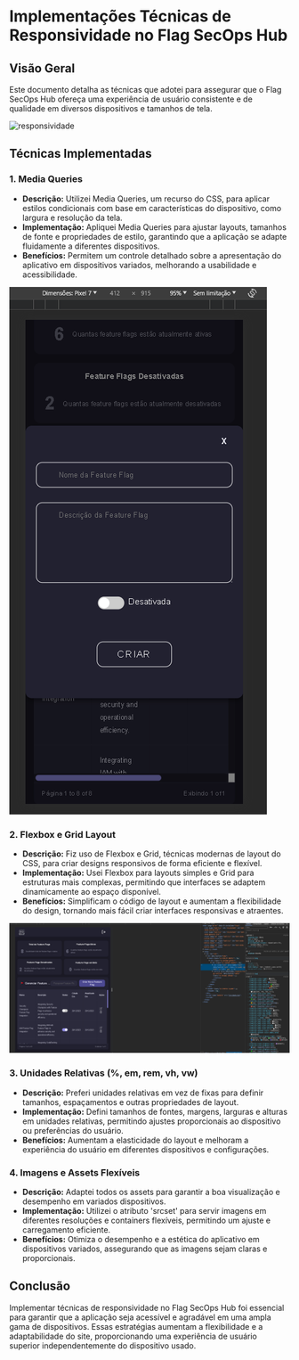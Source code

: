 # Implementações Técnicas de Responsividade no Flag SecOps Hub

## Visão Geral

Este documento detalha as técnicas que adotei para assegurar que o Flag SecOps Hub ofereça uma experiência de usuário consistente e de qualidade em diversos dispositivos e tamanhos de tela.

![responsividade](../images/responsividade.gif)

## Técnicas Implementadas

### 1. Media Queries

- **Descrição:** Utilizei Media Queries, um recurso do CSS, para aplicar estilos condicionais com base em características do dispositivo, como largura e resolução da tela.
- **Implementação:** Apliquei Media Queries para ajustar layouts, tamanhos de fonte e propriedades de estilo, garantindo que a aplicação se adapte fluidamente a diferentes dispositivos.
- **Benefícios:** Permitem um controle detalhado sobre a apresentação do aplicativo em dispositivos variados, melhorando a usabilidade e acessibilidade.

![media-query](../images/media-query.png)

### 2. Flexbox e Grid Layout

- **Descrição:** Fiz uso de Flexbox e Grid, técnicas modernas de layout do CSS, para criar designs responsivos de forma eficiente e flexível.
- **Implementação:** Usei Flexbox para layouts simples e Grid para estruturas mais complexas, permitindo que interfaces se adaptem dinamicamente ao espaço disponível.
- **Benefícios:** Simplificam o código de layout e aumentam a flexibilidade do design, tornando mais fácil criar interfaces responsivas e atraentes.

![flexbox](../images/flexbox.png)

### 3. Unidades Relativas (%, em, rem, vh, vw)

- **Descrição:** Preferi unidades relativas em vez de fixas para definir tamanhos, espaçamentos e outras propriedades de layout.
- **Implementação:** Defini tamanhos de fontes, margens, larguras e alturas em unidades relativas, permitindo ajustes proporcionais ao dispositivo ou preferências do usuário.
- **Benefícios:** Aumentam a elasticidade do layout e melhoram a experiência do usuário em diferentes dispositivos e configurações.

### 4. Imagens e Assets Flexíveis

- **Descrição:** Adaptei todos os assets para garantir a boa visualização e desempenho em variados dispositivos.
- **Implementação:** Utilizei o atributo 'srcset' para servir imagens em diferentes resoluções e containers flexíveis, permitindo um ajuste e carregamento eficiente.
- **Benefícios:** Otimiza o desempenho e a estética do aplicativo em dispositivos variados, assegurando que as imagens sejam claras e proporcionais.

## Conclusão

Implementar técnicas de responsividade no Flag SecOps Hub foi essencial para garantir que a aplicação seja acessível e agradável em uma ampla gama de dispositivos. Essas estratégias aumentam a flexibilidade e a adaptabilidade do site, proporcionando uma experiência de usuário superior independentemente do dispositivo usado.
